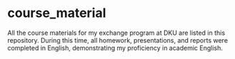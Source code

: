 ﻿# course_material
All the course materials for my exchange program at DKU are listed in this repository. During this time, all homework, presentations, and reports were completed in English, demonstrating my proficiency in academic English.
